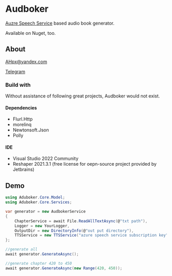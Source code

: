 # Audboker

[Auzre Speech Service](https://azure.microsoft.com/en-us/services/cognitive-services/speech-services/) based audio book generator.

Available on Nuget, too.

## About

AHpx@yandex.com

[Telegram](t.me/AHpxEx)

### Build with

Without assistance of following great projects, Audboker would not exist.

#### Dependencies

+ Flurl.Http
+ morelinq
+ Newtonsoft.Json
+ Polly

#### IDE

+ Visual Studio 2022 Community
+ Reshaper 2021.3.1 (free license for oepn-source project provided by Jetbrains)
## Demo
```cs
using Aduboker.Core.Model;
using Aduboker.Core.Services;

var generator = new AudbokerService
{
    ChapterService = await File.ReadAllTextAsync(@"txt path"),
    Logger = new YourLogger,
    OutputDir = new DirectoryInfo(@"out put directory"),
    TTSService = new TTSService("azure speech service subscription key")
};

//generate all
await generator.GenerateAsync();

//generate chapter 420 to 450
await generator.GenerateAsync(new Range(420, 450));
```
